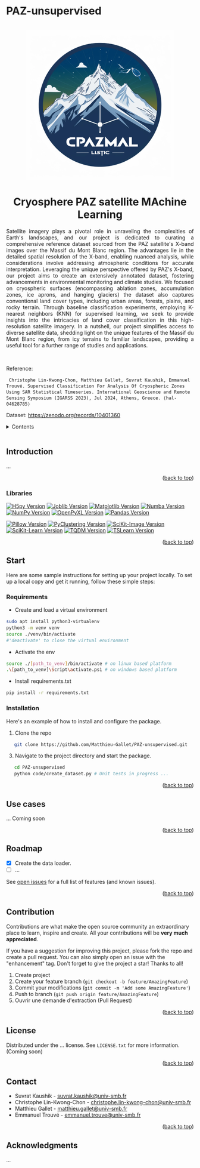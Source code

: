 # PAZ-unsupervised

<!-- PROJECT LOGO -->
<br />
<div align="center">
  <img src="static/logo.png" alt="Logo" width="400">
  </a>
  <h1 align="center">Cryosphere PAZ satellite MAchine Learning</h1>
  <p align="justify">
  Satellite imagery plays a pivotal role in unraveling the complexities of Earth's landscapes, and our project is dedicated to curating a comprehensive reference dataset sourced from the PAZ satellite's X-band images over the Massif du Mont Blanc region. The advantages lie in the detailed spatial resolution of the X-band, enabling nuanced analysis, while considerations involve addressing atmospheric conditions for accurate interpretation. Leveraging the unique perspective offered by PAZ's X-band, our project aims to create an extensively annotated dataset, fostering advancements in environmental monitoring and climate studies. We focused on cryospheric surfaces (encompassing ablation zones, accumulation zones, ice aprons, and hanging glaciers) the dataset also captures conventional land cover types, including urban areas, forests, plains, and rocky terrain. Through baseline classification experiments, employing  K-nearest neighbors (KNN) for supervised learning, we seek to provide insights into the intricacies of land cover classification in this high-resolution satellite imagery. In a nutshell, our project simplifies access to diverse satellite data, shedding light on the unique features of the Massif du Mont Blanc region, from icy terrains to familiar landscapes, providing a useful tool for a further range of studies and applications.
  </p>
  <br />
</div>

Reference:

     Christophe Lin-Kwong-Chon, Matthieu Gallet, Suvrat Kaushik, Emmanuel Trouvé. Supervised Classification For Analysis Of Cryospheric Zones Using SAR Statistical Timeseries. International Geoscience and Remote Sensing Symposium (IGARSS 2023), Jul 2024, Athens, Greece. ⟨hal-04628785⟩

Dataset: 
    https://zenodo.org/records/10401360

<!-- TABLE OF CONTENTS -->
<details>
  <summary>Contents</summary>
  <ol>
    <li>
      <a href="#introduction">Introduction</a>
      <ul>
        <li><a href="#libraries">Libraries</a></li>
      </ul>
    </li>
    <li>
      <a href="#démarrage">Start</a>
      <ul>
        <li><a href="#prerequisites">Prerequisites</a></li>
        <li><a href="#installation">Installation</a></li>
      </ul>
    </li>
    <li><a href="#utilisation">Use case</a></li>
    <li><a href="#feuille-de-route">Roadmap</a></li>
    <li><a href="#contribution">Contribution</a></li>
    <li><a href="#license">License</a></li>
    <li><a href="#contact">Contact</a></li>
    <li><a href="#remerciements">Acknowledgments</a></li>
  </ol>
</details>
<br />

<!-- ABOUT THE PROJECT -->
## Introduction
  
...

<p align="right">(<a href="#readme-top">back to top</a>)</p>

### Libraries

[![H5py Version](https://img.shields.io/badge/H5py-latest-blue.svg)](https://docs.h5py.org/en/stable/release.html)
[![Joblib Version](https://img.shields.io/badge/Joblib-latest-blue.svg)](https://joblib.readthedocs.io/en/latest/)
[![Matplotlib Version](https://img.shields.io/badge/Matplotlib-3.3.3-blue.svg)](https://matplotlib.org/stable/users/prev_whats_new/whats_new.3.3.3.html)
[![Numba Version](https://img.shields.io/badge/Numba-latest-blue.svg)](https://numba.pydata.org/numba-doc/latest/release-notes.html)
[![NumPy Version](https://img.shields.io/badge/NumPy-1.23.1-blue.svg)](https://numpy.org/doc/stable/release/1.23.1-notes.html)
[![OpenPyXL Version](https://img.shields.io/badge/OpenPyXL-latest-blue.svg)](https://openpyxl.readthedocs.io/en/stable/)
[![Pandas Version](https://img.shields.io/badge/Pandas-latest-blue.svg)](https://pandas.pydata.org/pandas-docs/stable/whatsnew/index.html)

[![Pillow Version](https://img.shields.io/badge/Pillow-9.0.1-blue.svg)](https://pillow.readthedocs.io/en/stable/releasenotes/9.0.1.html)
[![PyClustering Version](https://img.shields.io/badge/PyClustering-latest-blue.svg)](https://pyclustering.github.io/docs/0.10.1/html/index.html)
[![SciKit-Image Version](https://img.shields.io/badge/SciKit--Image-latest-blue.svg)](https://scikit-image.org/docs/stable/release_notes/0.18.3.html)
[![SciKit-Learn Version](https://img.shields.io/badge/SciKit--Learn-latest-blue.svg)](https://scikit-learn.org/stable/whats_new/v0.24.html)
[![TQDM Version](https://img.shields.io/badge/TQDM-latest-blue.svg)](https://github.com/tqdm/tqdm/releases)
[![TSLearn Version](https://img.shields.io/badge/TSLearn-latest-blue.svg)](https://tslearn.readthedocs.io/en/stable/whats_new/v0.5.html)


<p align="right">(<a href="#readme-top">back to top</a>)</p>

<!-- GETTING STARTED -->
## Start

Here are some sample instructions for setting up your project locally. To set up a local copy and get it running, follow these simple steps:

### Requirements

* Create and load a virtual environment

```sh
sudo apt install python3-virtualenv
python3 -m venv venv
source ./venv/bin/activate
#'deactivate' to close the virtual environment
```

* Activate the env
```sh
source ./[path_to_venv]/bin/activate # on linux based platform
.\[path_to_venv]\Script\activate.ps1 # on windows based platform
```

* Install requirements.txt
```sh
pip install -r requirements.txt
```

### Installation

Here's an example of how to install and configure the package.

1. Clone the repo

```sh
   git clone https://github.com/Matthieu-Gallet/PAZ-unsupervised.git
```

3. Navigate to the project directory and start the package.

```sh
   cd PAZ-unsupervised
   python code/create_dataset.py # Unit tests in progress ...
```

<p align="right">(<a href="#readme-top">back to top</a>)</p>


<!-- USAGE EXAMPLES -->
## Use cases

... Coming soon

<p align="right">(<a href="#readme-top">back to top</a>)</p>

<!-- ROADMAP -->
## Roadmap

* [x] Create the data loader.
* [ ] ...

See [open issues](https://github.com/LE2P/gda-python.git/issues) for a full list of features (and known issues).

<p align="right">(<a href="#readme-top">back to top</a>)</p>

<!-- CONTRIBUTING -->
## Contribution

Contributions are what make the open source community an extraordinary place to learn, inspire and create. All your contributions will be **very much appreciated**.

If you have a suggestion for improving this project, please fork the repo and create a pull request. You can also simply open an issue with the "enhancement" tag.
Don't forget to give the project a star! Thanks to all!

1. Create project
2. Create your feature branch (`git checkout -b feature/AmazingFeature`)
3. Commit your modifications (`git commit -m 'Add some AmazingFeature'`)
4. Push to branch (`git push origin feature/AmazingFeature`)
5. Ouvrir une demande d'extraction (Pull Request)


<p align="right">(<a href="#readme-top">back to top</a>)</p>


<!-- LICENSE -->
## License

Distributed under the ... license. See `LICENSE.txt` for more information. (Coming soon)

<p align="right">(<a href="#readme-top">back to top</a>)</p>

<!-- CONTACT -->
## Contact

- Suvrat Kaushik - <suvrat.kaushik@univ-smb.fr>
- Christophe Lin-Kwong-Chon - <christophe.lin-kwong-chon@univ-smb.fr>
- Matthieu Gallet - <matthieu.gallet@univ-smb.fr>
- Emmanuel Trouvé - <emmanuel.trouve@univ-smb.fr>

<p align="right">(<a href="#readme-top">back to top</a>)</p>

<!-- ACKNOWLEDGMENTS -->
## Acknowledgments

...
